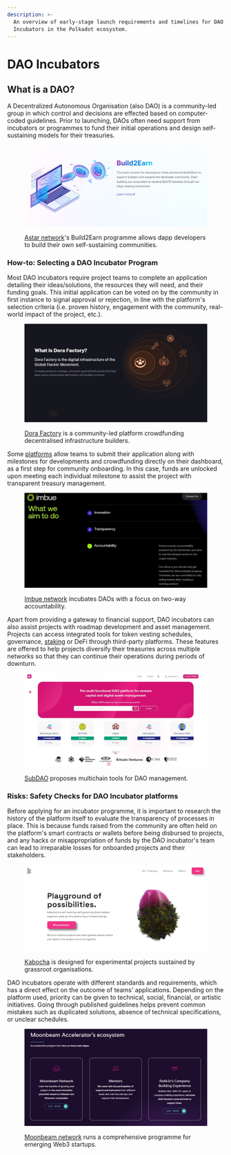 ```yaml
---
description: >-
  An overview of early-stage launch requirements and timelines for DAO
  Incubators in the Polkadot ecosystem.
---
```


# DAO Incubators

## What is a DAO?

A Decentralized Autonomous Organisation (also DAO) is a community-led group in which control and decisions are effected based on computer-coded guidelines. Prior to launching, DAOs often need support from incubators or programmes to fund their initial operations and design self-sustaining models for their treasuries.

<figure><img src="../../../.gitbook/assets/O_DIAstar.JPG" alt="A view of Astar&#x27;s Build2Earn programme that supports developers/bulders to build their own self sustaining communities"><figcaption><p><a href="https://astar.network/">Astar network</a>'s Build2Earn programme allows dapp developers to build their own self-sustaining communities.</p></figcaption></figure>



### How-to: Selecting a DAO Incubator Program

Most DAO incubators require project teams to complete an application detailing their ideas/solutions, the resources they will need, and their funding goals. This initial application can be voted on by the community in first instance to signal approval or rejection, in line with the platform's selection criteria (i.e. proven history, engagement with the community, real-world impact of the project, etc.).

<figure><img src="../../../.gitbook/assets/O_DIDoraFactory.JPG" alt="The homepage of the Dora Factory, a community-led platform crowdfunding decentralised infrastructure builders."><figcaption><p><a href="https://dorafactory.org/">Dora Factory</a> is a community-led platform crowdfunding decentralised infrastructure builders.</p></figcaption></figure>



Some [platforms](../../5.regulations/platforms/) allow teams to submit their application along with milestones for developments and crowdfunding directly on their dashboard, as a first step for community onboarding. In this case, funds are unlocked upon meeting each individual milestone to assist the project with transparent treasury management.

<figure><img src="../../../.gitbook/assets/O_DIImbue.JPG" alt="Overview of how Imbue network incubates DAOs and ensures accountability via blockchain"><figcaption><p><a href="https://www.imbue.network/">Imbue network</a> incubates DAOs with a focus on two-way accountability.</p></figcaption></figure>



Apart from providing a gateway to financial support, DAO incubators can also assist projects with roadmap development and asset management. Projects can access integrated tools for token vesting schedules, governance, [staking](../staking/) or DeFi through third-party platforms. These features are offered to help projects diversify their treasuries across multiple networks so that they can continue their operations during periods of downturn.

<figure><img src="../../../.gitbook/assets/O_DISubDAO.JPG" alt="The homepage of SubDAO, a platform that helps users managedigital assets through multi-sig wallet and DAO"><figcaption><p><a href="https://www.subdao.network/">SubDAO</a> proposes multichain tools for DAO management.</p></figcaption></figure>



### Risks: Safety Checks for DAO Incubator platforms

Before applying for an incubator programme, it is important to research the history of the platform itself to evaluate the transparency of processes in place. This is because funds raised from the community are often held on the platform's smart contracts or wallets before being disbursed to projects, and any hacks or misappropriation of funds by the DAO incubator's team can lead to irreparable losses for onboarded projects and their stakeholders.&#x20;

<figure><img src="../../../.gitbook/assets/O_DIKabocha.JPG" alt="The homepage of Kabocha, a platform consisting of creative minds and are open to funding innovative project ideas."><figcaption><p><a href="https://www.kabocha.network/">Kabocha</a> is designed for experimental projects sustained by grassroot organisations.</p></figcaption></figure>



DAO incubators operate with different standards and requirements, which has a direct effect on the outcome of teams' applications. Depending on the platform used, priority can be given to technical, social, financial, or artistic initiatives. Going through published guidelines helps prevent common mistakes such as duplicated solutions, absence of technical specifications, or unclear schedules.&#x20;

<figure><img src="../../../.gitbook/assets/O_DIMoonbeam.JPG" alt="An overview of the 3 main edges that the Moonbeam accelerator program relies on."><figcaption><p><a href="https://moonbeamaccelerator.com/">Moonbeam network</a> runs a comprehensive programme for emerging Web3 startups. </p></figcaption></figure>

